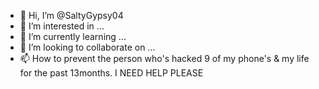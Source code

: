 - 👋 Hi, I’m @SaltyGypsy04
- 👀 I’m interested in ...
- 🌱 I’m currently learning ...
- 💞️ I’m looking to collaborate on ...
- 📫 How to prevent the person who's hacked 9 of my phone's & my life for the past 13months. I NEED HELP PLEASE

<!---
SaltyGypsy04/SaltyGypsy04 is a ✨ special ✨ repository because its `README.md` (this file) appears on your GitHub profile.
You can click the Preview link to take a look at your changes.
--->
